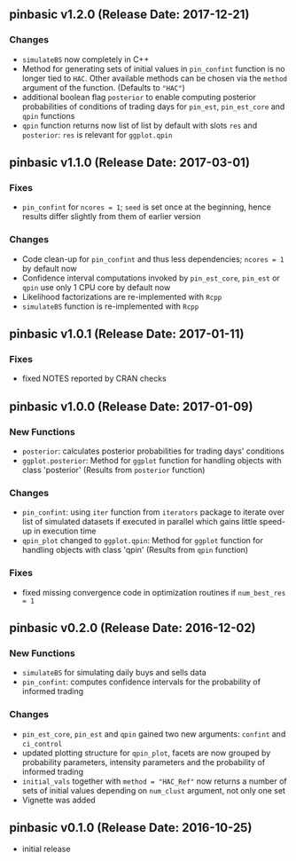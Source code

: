 ## pinbasic v1.2.0 (Release Date: 2017-12-21)

### Changes 

* `simulateBS` now completely in C++
* Method for generating sets of initial values in `pin_confint` function 
  is no longer tied to `HAC`. Other available methods can be chosen via 
  the `method` argument of the function. (Defaults to `"HAC"`)
* additional boolean flag `posterior` to enable computing posterior probabilities of 
  conditions of trading days for `pin_est`, `pin_est_core` and `qpin` functions
* `qpin` function returns now list of list by default with slots `res` and `posterior`:
  `res` is relevant for `ggplot.qpin`


## pinbasic v1.1.0 (Release Date: 2017-03-01)

### Fixes

* `pin_confint` for `ncores = 1`; `seed` is set once at the beginning, hence results differ slightly from them of earlier version

### Changes

* Code clean-up for `pin_confint` and thus less dependencies; `ncores = 1` by default now
* Confidence interval computations invoked by `pin_est_core`, `pin_est` or `qpin` use only 1 CPU core by default now
* Likelihood factorizations are re-implemented with `Rcpp`
* `simulateBS` function is re-implemented with `Rcpp`


## pinbasic v1.0.1 (Release Date: 2017-01-11)

### Fixes

* fixed NOTES reported by CRAN checks

## pinbasic v1.0.0 (Release Date: 2017-01-09)

### New Functions

* `posterior`: calculates posterior probabilities for trading days' conditions
* `ggplot.posterior`: Method for `ggplot` function for handling objects with class 'posterior' (Results from `posterior` function)

### Changes

* `pin_confint`: using `iter` function from `iterators` package to iterate over list of simulated datasets if executed in parallel 
                 which gains little speed-up in execution time
* `qpin_plot` changed to `ggplot.qpin`: Method for `ggplot` function for handling objects with class 'qpin' (Results from `qpin` function)

### Fixes

* fixed missing convergence code in optimization routines if `num_best_res = 1` 

## pinbasic v0.2.0 (Release Date: 2016-12-02)

### New Functions

* `simulateBS` for simulating daily buys and sells data
* `pin_confint`: computes confidence intervals for the probability of informed trading 

### Changes

* `pin_est_core`, `pin_est` and `qpin` gained two new arguments: `confint` and `ci_control` 
* updated plotting structure for `qpin_plot`, facets are now grouped by probability parameters, 
  intensity parameters and the probability of informed trading
* `initial_vals` together with `method = "HAC_Ref"` now returns a number of sets of initial values depending 
  on `num_clust` argument, not only one set
* Vignette was added
    

## pinbasic v0.1.0 (Release Date: 2016-10-25)

* initial release
